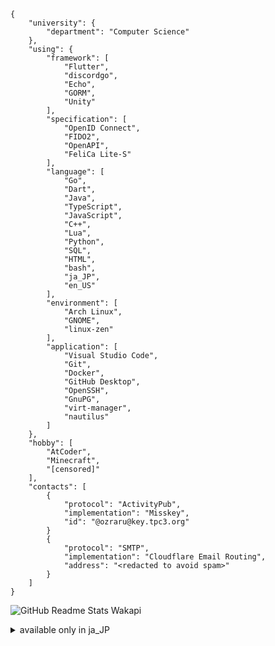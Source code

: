 ```jsonc
{
    "university": {
        "department": "Computer Science"
    },
    "using": {
        "framework": [
            "Flutter",
            "discordgo",
            "Echo",
            "GORM",
            "Unity"
        ],
        "specification": [
            "OpenID Connect",
            "FIDO2",
            "OpenAPI",
            "FeliCa Lite-S"
        ],
        "language": [
            "Go",
            "Dart",
            "Java",
            "TypeScript",
            "JavaScript",
            "C++",
            "Lua",
            "Python",
            "SQL",
            "HTML",
            "bash",
            "ja_JP",
            "en_US"
        ],
        "environment": [
            "Arch Linux",
            "GNOME",
            "linux-zen"
        ],
        "application": [
            "Visual Studio Code",
            "Git",
            "Docker",
            "GitHub Desktop",
            "OpenSSH",
            "GnuPG",
            "virt-manager",
            "nautilus"
        ]
    },
    "hobby": [
        "AtCoder",
        "Minecraft",
        "[censored]"
    ],
    "contacts": [
        {
            "protocol": "ActivityPub",
            "implementation": "Misskey",
            "id": "@ozraru@key.tpc3.org"
        }
        {
            "protocol": "SMTP",
            "implementation": "Cloudflare Email Routing",
            "address": "<redacted to avoid spam>"
        }
    ]
}
```

![GitHub Readme Stats Wakapi](https://github-readme-stats.vercel.app/api/wakatime?username=ozraru&bg_color=1A202C&title_color=2F855A&icon_color=2F855A&text_color=ffffff&layout=compact)

<details>
<summary>available only in ja_JP</summary>
<details>
<summary>経歴(?)</summary>

※一部Privateリポジトリへのリンクを含みます

2005年7月 出生

2014年3月 Excelで表を作ったり  
2014年? プログラミンでブロックプログラミングを行う  

2017年2月 Scratchを始める  
2017年6月 Raspberry Piで電子工作を行う(プログラムはほぼ書籍の丸写しだったためプログラミングと言えるかは微妙)  
2017年8月 ComputerCraftでテキストプログラミングに入門  
2017年8月 VPSを借りてWordPressを公開,運用  
2017年12月 Unityでゲームを作ろうとする  

2018年3月? Raspberry Piをファイルサーバー運用  
2018年4月 AWSを使用開始  
2018年6月 Raspberry PiとFeliCaリーダーを用いた自宅用スマートロックの開発に着手  
2018年7月 GitHubを使ったUnityの共同開発に挑戦  

2020年1月 Minecraft Spigotプラグイン開発を開始  
2020年8月 自宅用スマートロックシステムが2年越しに完成し実運用開始  

- Python Flask  
- HTTPS API  
    - JWT使用  
- NFC認証(nfcpy)  
- 専用Androidアプリ(Java)あり  
- Googleカレンダー連携あり  

2020年8月 Flutter,Java Tomcatでチャットアプリの開発を試行(未完成のまま放棄)  
2020年11月 スマートプラグと連携して充電制御するAndroidアプリ([ChargeManager](https://github.com/ozraru/ChargeManager))を開発(Java)し使用  

2021年5月 Arch Linuxデビュー  
2021年8月 Pepperを遠隔操作するPepperアプリ([PepperServer](https://github.com/ozraru/PepperServer))を開発(Java)  
2021年11月 MinecraftとDiscord間の連携システム([DiscordChat](https://github.com/ozraru/DiscordChat-old))を開発(Java)  
2022年4月 高校パソコン部サーバー管理者就任、Proxmox,Ceph,Dockerで基盤を構成し、以下を導入し運用  
- [Keycloak](https://github.com/PCCSuite/PCCKeycloak): OSS認証基盤(既存)  
- [PCCSamba](https://github.com/PCCSuite/PCCSamba): SMBファイルサーバー+Keycloak連携用API(Go,自作)  
- [PCCISO](https://github.com/PCCSuite/PCCISO): 最新OSインストーラーの定期自動ダウンロード/内部配布サーバー(Go,自作)  
- [ProxyPassport](https://github.com/PCCSuite/ProxyPassport): 中間HTTPプロキシサーバー(Go,自作)  
- [PCCProxy-tiny](https://github.com/PCCSuite/PCCProxy-tiny): tinyproxyによるプロキシサーバー(既存)  
- [PCCCache](https://github.com/PCCSuite/PCCCache): nginx+自作アプリケーション(Go)によるパッケージキャッシュサーバー  
- [PCCTips](https://github.com/PCCSuite/PCCTips): RFC865準拠の内製Tips配信サーバー  
- [PCCWeb](https://github.com/PCCSuite/PCCWeb): WordPress, Mediawikiなどの既存Webアプリケーション  
- [PCCPluginSys](https://github.com/PCCSuite/PCCPluginSys): 学校環境特化型パッケージマネージャバックエンド(Go,自作)  
- [PCCClient](https://github.com/PCCSuite/PCCClient-v3): Keycloak認証,sambaマウント,PCCPluginフロントエンドなどの機能を備えたクライアントアプリケーション(Flutter,自作)  

2022年5月 Discord絵文字管理Bot([Vanilla](https://github.com/tpc3/Vanilla))制作  
2022年8月 DiscordのVCに接続し音声をsnapcastに流すBot([Konfes-Bot](https://github.com/tpc3/Konfes-bot))を開発  
2022年9月 [DiscordChat](https://github.com/ozraru/DiscordChat)をSpigot,Forge両対応に大幅書き直し(Java)  
2022年10月 身内以外に対しては初のプルリクを[discordgo](https://github.com/bwmarrin/discordgo)に送りマージされる  
2022年12月 イベント進行補助Bot([Konfes-assistant](https://github.com/tpc3/Konfes-assistant))を開発(Go)  
2022年12月 Discord Slash commandでDocker containerを起動できるBot([ContainerStarterBot](https://github.com/ozraru/ContainerStarterBot))を開発(Go)  

2023年2月 MisskeyにDiscord Slash Commandで広告を投稿できるサーバーレスアプリケーション([MisskeyIntegrate](https://github.com/tpc3/MisskeyIntegrate))を開発(TypeScript,Cloudflare Workers)  
2023年5月 イベントスケジューリングWebアプリの[バックエンド](https://github.com/tpc3/Konfes-sys-api)(Go,Echo)全体と[フロントエンド](https://github.com/tpc3/KonFes-Sys)(TypeScript,Next.js)の一部を担当  
2024年2月 FIDO2 NFC Security KeyとFeliCa Lite-Sで認証できるスマートロックのソフトウェア([smartlock](https://github.com/tpc3/smartlock))をライブラリ([go-fido](https://github.com/tpc3/go-fido),[go-ctap](https://github.com/tpc3/go-ctap),[go-felica](https://github.com/tpc3/go-felica))から開発(Go)  
2024年4月 [AtCoder](https://atcoder.jp/users/ozraru)2級(青)達成  
</details>

</details>

